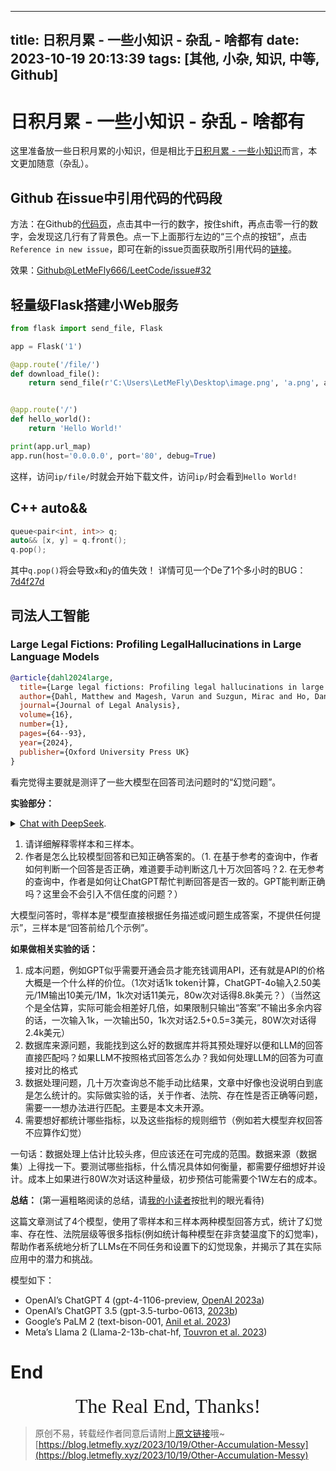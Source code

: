 <!--
 * @Author: LetMeFly
 * @Date: 2024-03-03 12:00:22
 * @LastEditors: LetMeFly.xyz
 * @LastEditTime: 2025-01-02 15:51:15
-->
---
title: 日积月累 - 一些小知识 - 杂乱 - 啥都有
date: 2023-10-19 20:13:39
tags: [其他, 小杂, 知识, 中等, Github]
---

# 日积月累 - 一些小知识 - 杂乱 - 啥都有

这里准备放一些日积月累的小知识，但是相比于[日积月累 - 一些小知识](https://blog.letmefly.xyz/2023/02/21/Other-Accumulation-SomeTips/)而言，本文更加随意（杂乱）。

## Github 在issue中引用代码的代码段

方法：在Github的[代码页](https://github.com/LetMeFly666/LeetCode/blob/master/newSolution.py)，点击其中一行的数字，按住shift，再点击零一行的数字，会发现这几行有了背景色。点一下上面那行左边的“三个点的按钮”，点击```Reference in new issue```，即可在新的issue页面获取所引用代码的[链接](https://github.com/LetMeFly666/LeetCode/blob/9c603112d33f885842b37bd368267063d7a5fe3b/newSolution.py#L132-L139)。

效果：[Github@LetMeFly666/LeetCode/issue#32](https://github.com/LetMeFly666/LeetCode/issues/32)

## 轻量级Flask搭建小Web服务

```python
from flask import send_file, Flask

app = Flask('1')

@app.route('/file/')
def download_file():
    return send_file(r'C:\Users\LetMeFly\Desktop\image.png', 'a.png', as_attachment=True)


@app.route('/')
def hello_world():
    return 'Hello World!'

print(app.url_map)
app.run(host='0.0.0.0', port='80', debug=True)
```

这样，访问```ip/file/```时就会开始下载文件，访问```ip/```时会看到```Hello World!```

## C++ auto&&

```cpp
queue<pair<int, int>> q;
auto&& [x, y] = q.front();
q.pop();
```

其中```q.pop()```将会导致```x```和```y```的值失效！ 详情可见一个De了1个多小时的BUG：[7d4f27d](https://github.com/LetMeFly666/LeetCode/commit/7d4f27da29d30e4d7a38fd91b34dbff9af52d154)

## 司法人工智能

### Large Legal Fictions: Profiling LegalHallucinations in Large Language Models

```bibtex
@article{dahl2024large,
  title={Large legal fictions: Profiling legal hallucinations in large language models},
  author={Dahl, Matthew and Magesh, Varun and Suzgun, Mirac and Ho, Daniel E},
  journal={Journal of Legal Analysis},
  volume={16},
  number={1},
  pages={64--93},
  year={2024},
  publisher={Oxford University Press UK}
}
```

看完觉得主要就是测评了一些大模型在回答司法问题时的“幻觉问题”。

**实验部分：**

<details><summary><a href="https://chat.deepseek.com/a/chat/s/41cd4665-98f6-4443-8dd9-186cbb36c251">Chat with DeepSeek</a><span title="手动调整了格式。。。">.</span></summary>

<html>
<head>
<style>
/* 气泡框样式 */
.bubble {
background-color: #eff6ff; /* 背景颜色 */
padding: 15px; /* 内边距 */
border-radius: 10px; /* 圆角 */
position: relative; /* 相对定位 */
box-shadow: 0 2px 5px rgba(0, 0, 0, 0.1); /* 阴影效果 */
width: fit-content; /* 宽度根据内容自适应 */
margin-left: auto; /* 使 div 居右 */
margin-right: 0;
}
/* 气泡框的三角形箭头 */
.bubble::after {
content: '';
position: absolute;
right: -10px; /* 箭头位置 */
top: 50%; /* 垂直居中 */
transform: translateY(-50%);
width: 0;
height: 0;
border-top: 10px solid transparent; /* 上边框透明 */
border-bottom: 10px solid transparent; /* 下边框透明 */
border-left: 10px solid #eff6ff; /* 左边框颜色 */
}
/* latex源码不显示 */
annotation {
display: none;
}
/* 不想要的也不显示 */
.hidden {
display: none;
}
</style>
</head>
<body>
<div>
<div>
<div>
<div>
<div></div>
<div class="bubble">
<div>Large Legal Fictions Profiling LegalHallucinations in Large Language Models.pdf</div>
<div>PDF 3.51MB</div>
</div>
</div>
</div>
</div>
<div>
<div class="bubble">请仔细阅读这篇文章<div>
<div>
<div></div>
</div>
<div>
<div></div>
</div>
</div>
</div>
</div>
<div>
<div></div>
<div>
<p>这篇文章《大型法律虚构：剖析大型语言模型中的法律幻觉》（<strong>Large Legal Fictions: Profiling Legal Hallucinations in Large
Language Models</strong>）由Matthew Dahl、Varun Magesh、Mirac Suzgun和Daniel E.
Ho撰写，发表于2024年6月26日。文章探讨了大型语言模型（LLMs）在法律领域的应用及其产生的“幻觉”问题，即模型生成的文本与法律事实不一致的现象。</p>
<h3>主要内容和发现：</h3>
<ol>
<li>
<p><strong>研究背景</strong>：</p>
<ul>
<li>
<p>LLMs如OpenAI的ChatGPT在法律实践、教育和研究中被广泛应用，但其生成的文本可能存在与法律事实不符的“幻觉”。</p>
</li>
<li>
<p>文章首次系统地研究了这些幻觉在公开LLMs中的性质和频率，并分析了其在不同司法管辖区、法院、时间段和案件中的表现。</p>
</li>
</ul>
</li>
<li>
<p><strong>研究方法</strong>：</p>
<ul>
<li>
<p>使用OpenAI的ChatGPT 4、ChatGPT 3.5、Google的PaLM 2和Meta的Llama 2等模型，对随机选取的联邦法院案件进行法律知识查询。
</p>
</li>
<li>
<p>查询任务分为低复杂度、中复杂度和高复杂度三类，涵盖案件存在性、法院、引用、作者、判决结果、引用案例、案件背景、法律核心问题等。</p>
</li>
</ul>
</li>
<li>
<p><strong>主要发现</strong>：</p>
<ul>
<li>
<p><strong>幻觉频率</strong>：LLMs在回答直接、可验证的法律问题时，幻觉率在58%（ChatGPT 4）到88%（Llama 2）之间。</p>
</li>
<li>
<p><strong>任务复杂度</strong>：随着任务复杂度的增加，幻觉率显著上升。高复杂度任务如法律核心问题和案件核心判决的幻觉率尤其高。</p>
</li>
<li>
<p><strong>法院层级</strong>：LLMs在最高法院（SCOTUS）的表现最好，而在地区法院（USDC）的表现最差。</p>
</li>
<li>
<p><strong>司法管辖区</strong>：LLMs在第九巡回法院（涵盖加利福尼亚等州）和第二巡回法院（涵盖纽约等州）的表现较好，而在哥伦比亚特区巡回法院的表现较差。
</p>
</li>
<li>
<p><strong>案件年份</strong>：LLMs对20世纪中期的案件表现较好，而对非常古老或非常新的案件表现较差。</p>
</li>
<li>
<p><strong>模型差异</strong>：GPT 4表现最好，其次是GPT 3.5、PaLM 2和Llama 2。</p>
</li>
</ul>
</li>
<li>
<p><strong>其他发现</strong>：</p>
<ul>
<li>
<p><strong>反事实偏差</strong>：LLMs倾向于接受用户提出的错误法律前提，并基于这些前提生成看似合理的错误答案。</p>
</li>
<li>
<p><strong>模型校准</strong>：LLMs在回答法律问题时往往过度自信，无法准确预测自己是否在产生幻觉。</p>
</li>
</ul>
</li>
<li>
<p><strong>结论与建议</strong>：</p>
<ul>
<li>
<p>LLMs在法律知识方面的幻觉问题严重，尤其是在复杂任务和低层级法院的表现较差。</p>
</li>
<li>
<p>文章建议谨慎使用LLMs进行法律任务，特别是对于资源有限的诉讼当事人，LLMs可能会加剧现有的法律服务不平等。</p>
</li>
<li>
<p>未来的研究应关注如何减少幻觉，并开发更可靠的法律LLMs。</p>
</li>
</ul>
</li>
</ol>
<h3>贡献与意义：</h3>
<ul>
<li>
<p>文章为LLMs在法律领域的应用提供了实证依据，揭示了其在实际应用中的局限性。</p>
</li>
<li>
<p>提出了法律幻觉的分类，为未来的研究提供了理论框架。</p>
</li>
<li>
<p>强调了LLMs在提高法律信息可及性方面的潜力，但也指出了其当前的技术缺陷可能带来的风险。</p>
</li>
</ul>
<h3>未来研究方向：</h3>
<ul>
<li>
<p>进一步研究如何通过技术手段（如检索增强生成、高级提示、微调等）减少LLMs的幻觉。</p>
</li>
<li>
<p>探讨LLMs在不同法律任务中的表现，并开发更精准的评估方法。</p>
</li>
<li>
<p>研究LLMs在法律教育和研究中的应用，确保其不会引入知识偏见。</p>
</li>
</ul>
<p>这篇文章为法律界和AI研究者提供了重要的参考，揭示了LLMs在法律应用中的潜力和挑战，并呼吁在未来的技术开发中更加注重模型的准确性和可靠性。</p>
</div>
<div>
<div>
<div>
<div></div>
</div>
<div>
<div></div>
</div>
<div>
<div></div>
</div>
<div>
<div></div>
</div>
</div>
<div></div>
</div>
</div>
<div>
<div class="bubble">介绍这篇文章的实验部分<div>
<div>
<div></div>
</div>
<div>
<div></div>
</div>
</div>
</div>
</div>
<div>
<div></div>
<div>
<p>这篇文章的实验部分旨在系统地评估大型语言模型（LLMs）在法律知识查询中的表现，特别是它们在生成与法律事实一致的文本时的准确性。实验设计严谨，涵盖了多个维度的法律查询任务，并通过大量数据验证了LLMs的“幻觉”现象。以下是实验部分的详细介绍：
</p>
<h3>1. <strong>实验目标</strong>：</h3>
<ul>
<li>
<p>评估LLMs在不同复杂度、不同法院层级、不同司法管辖区和不同年份案件中的法律知识掌握情况。</p>
</li>
<li>
<p>测量LLMs在回答法律问题时的“幻觉”频率，即生成与法律事实不符的文本的概率。</p>
</li>
<li>
<p>探讨LLMs在处理错误法律前提（反事实偏差）时的表现，以及它们在回答法律问题时的自信程度（模型校准）。</p>
</li>
</ul>
<h3>2. <strong>实验设计</strong>：</h3>
<ul>
<li>
<p><strong>数据集构建</strong>：</p>
<ul>
<li>
<p>从美国联邦法院系统的三个层级（最高法院SCOTUS、上诉法院USCOA、地区法院USDC）中随机选取了15,000个案件（每个层级5,000个）。</p>
</li>
<li>
<p>使用Caselaw Access Project、Supreme Court
Database等来源的元数据作为参考标准，构建了包含案件存在性、法院、引用、作者、判决结果等信息的查询任务。</p>
</li>
</ul>
</li>
<li>
<p><strong>查询任务</strong>：</p>
<ul>
<li>
<p>查询任务分为三类，按复杂度递增：</p>
<ol>
<li>
<p><strong>低复杂度任务</strong>：案件存在性、法院、引用、作者。</p>
</li>
<li>
<p><strong>中复杂度任务</strong>：判决结果、引用案例、案件被推翻的年份。</p>
</li>
<li>
<p><strong>高复杂度任务</strong>：案件背景、程序性立场、后续历史、法律核心问题、核心判决。</p>
</li>
</ol>
</li>
</ul>
</li>
<li>
<p><strong>模型选择</strong>：</p>
<ul>
<li>
<p>使用了四个流行的LLMs：OpenAI的ChatGPT 4、ChatGPT 3.5、Google的PaLM 2和Meta的Llama 2。</p>
</li>
</ul>
</li>
<li>
<p><strong>实验设置</strong>：</p>
<ul>
<li>
<p>每个查询任务在“零样本”（zero-shot）和“三样本”（three-shot）两种提示设置下进行。零样本设置直接提问，三样本设置在提问前提供几个示例问题及答案，以帮助模型进行上下文学习。
</p>
</li>
<li>
<p>总共执行了超过80万次查询（每个模型20万次以上）。</p>
</li>
</ul>
</li>
</ul>
<h3>3. <strong>实验方法</strong>：</h3>
<ul>
<li>
<p><strong>基于参考的查询</strong>：</p>
<ul>
<li>
<p>对于低复杂度和中复杂度任务，使用外部元数据作为参考标准，直接比较模型的回答与已知的正确答案。</p>
</li>
<li>
<p>计算幻觉率（π），即模型回答与正确答案不符的比例。</p>
</li>
</ul>
</li>
<li>
<p><strong>无参考的查询</strong>：</p>
<ul>
<li>
<p>对于高复杂度任务，由于缺乏明确的参考标准，采用无参考的查询方法。通过多次查询模型并比较其回答的一致性来检测幻觉。</p>
</li>
<li>
<p>如果模型在不同查询中生成矛盾的答案，则认为其产生了幻觉。</p>
</li>
<li>
<p>使用GPT 4来评估模型回答之间的逻辑矛盾。</p>
</li>
</ul>
</li>
</ul>
<h3>4. <strong>实验结果</strong>：</h3>
<ul>
<li>
<p><strong>幻觉频率</strong>：</p>
<ul>
<li>
<p>LLMs在回答直接、可验证的法律问题时，幻觉率在58%（ChatGPT 4）到88%（Llama 2）之间。</p>
</li>
<li>
<p>随着任务复杂度的增加，幻觉率显著上升。高复杂度任务如法律核心问题和案件核心判决的幻觉率尤其高。</p>
</li>
</ul>
</li>
<li>
<p><strong>法院层级</strong>：</p>
<ul>
<li>
<p>LLMs在最高法院（SCOTUS）的表现最好，而在地区法院（USDC）的表现最差。</p>
</li>
</ul>
</li>
<li>
<p><strong>司法管辖区</strong>：</p>
<ul>
<li>
<p>LLMs在第九巡回法院（涵盖加利福尼亚等州）和第二巡回法院（涵盖纽约等州）的表现较好，而在哥伦比亚特区巡回法院的表现较差。</p>
</li>
</ul>
</li>
<li>
<p><strong>案件年份</strong>：</p>
<ul>
<li>
<p>LLMs对20世纪中期的案件表现较好，而对非常古老或非常新的案件表现较差。</p>
</li>
</ul>
</li>
<li>
<p><strong>模型差异</strong>：</p>
<ul>
<li>
<p>GPT 4表现最好，其次是GPT 3.5、PaLM 2和Llama 2。</p>
</li>
</ul>
</li>
<li>
<p><strong>反事实偏差</strong>：</p>
<ul>
<li>
<p>LLMs倾向于接受用户提出的错误法律前提，并基于这些前提生成看似合理的错误答案。</p>
</li>
</ul>
</li>
<li>
<p><strong>模型校准</strong>：</p>
<ul>
<li>
<p>LLMs在回答法律问题时往往过度自信，无法准确预测自己是否在产生幻觉。</p>
</li>
</ul>
</li>
</ul>
<h3>5. <strong>实验结论</strong>：</h3>
<ul>
<li>
<p>LLMs在法律知识方面的幻觉问题严重，尤其是在复杂任务和低层级法院的表现较差。</p>
</li>
<li>
<p>文章建议谨慎使用LLMs进行法律任务，特别是对于资源有限的诉讼当事人，LLMs可能会加剧现有的法律服务不平等。</p>
</li>
<li>
<p>未来的研究应关注如何减少幻觉，并开发更可靠的法律LLMs。</p>
</li>
</ul>
<h3>6. <strong>实验的局限性与未来工作</strong>：</h3>
<ul>
<li>
<p>实验主要关注美国联邦法院系统，未来可以扩展到其他司法管辖区和法律体系。</p>
</li>
<li>
<p>无参考的查询方法只能提供幻觉率的下限，未来可以开发更精确的评估方法。</p>
</li>
<li>
<p>实验未考虑LLMs在处理多语言法律文本时的表现，未来可以探讨跨语言的法律知识查询。</p>
</li>
</ul>
<p>通过这一系列的实验，文章系统地揭示了LLMs在法律应用中的潜力和挑战，为未来的研究和实践提供了重要的参考。</p>
</div>
<div>
<div>
<div>
<div></div>
</div>
<div>
<div></div>
</div>
<div>
<div></div>
</div>
<div>
<div></div>
</div>
</div>
<div></div>
</div>
</div>
<div>
<div class="bubble">1. 请详细解释零样本和三样本。<br/>
2. 作者是怎么比较模型回答和已知正确答案的。<div>
<div>
<div></div>
</div>
<div>
<div></div>
</div>
</div>
</div>
</div>
<div>
<div></div>
<div>
<h3>1. <strong>零样本（Zero-shot）和三样本（Three-shot）的解释</strong>：</h3>
<p>在自然语言处理（NLP）中，<strong>零样本</strong>和<strong>三样本</strong>是两种不同的提示（prompting）策略，用于引导大型语言模型（LLMs）生成回答。它们的区别在于是否在提问前提供示例。
</p>
<ul>
<li>
<p><strong>零样本（Zero-shot）</strong>：</p>
<ul>
<li>
<p>在零样本设置中，模型直接根据用户的提问生成回答，<strong>没有任何示例或上下文</strong>。</p>
</li>
<li>
<p>例如，如果用户问：“马伯里诉麦迪逊案的判决结果是什么？”，模型会直接生成回答，而不需要任何关于如何回答类似问题的示例。</p>
</li>
<li>
<p>零样本测试的是模型在没有额外提示的情况下，能否理解任务并生成正确的回答。</p>
</li>
</ul>
</li>
<li>
<p><strong>三样本（Three-shot）</strong>：</p>
<ul>
<li>
<p>在三样本设置中，模型在回答用户的问题之前，会<strong>先看到三个示例问题和对应的答案</strong>。这些示例帮助模型理解任务的格式和内容。</p>
</li>
<li>
<p>例如，在问“马伯里诉麦迪逊案的判决结果是什么？”之前，模型可能会先看到以下三个示例：</p>
<ol>
<li>
<p>问题：“布朗诉教育委员会案的判决结果是什么？” 答案：“最高法院判决种族隔离违宪。”</p>
</li>
<li>
<p>问题：“罗伊诉韦德案的判决结果是什么？” 答案：“最高法院判决妇女有权选择堕胎。”</p>
</li>
<li>
<p>问题：“吉迪恩诉温赖特案的判决结果是什么？” 答案：“最高法院判决被告有权获得律师帮助。”</p>
</li>
</ol>
</li>
<li>
<p>三样本测试的是模型在通过示例学习后，能否更好地理解任务并生成正确的回答。</p>
</li>
</ul>
</li>
</ul>
<h3>2. <strong>作者如何比较模型回答和已知正确答案</strong>：</h3>
<p>作者使用了两种主要方法来比较模型的回答与已知的正确答案：<strong>基于参考的查询</strong>和<strong>无参考的查询</strong>。</p>
<h4><strong>基于参考的查询（Reference-based Querying）</strong>：</h4>
<ul>
<li>
<p>对于低复杂度和中复杂度任务，作者使用了外部元数据作为参考标准，直接比较模型的回答与已知的正确答案。</p>
</li>
<li>
<p>具体步骤如下：</p>
<ol>
<li>
<p><strong>构建参考标准</strong>：使用Caselaw Access Project、Supreme Court
Database等来源的元数据，构建了每个案件的正确答案。例如，案件的法院、引用、作者、判决结果等。</p>
</li>
<li>
<p><strong>生成模型回答</strong>：对于每个查询任务，模型生成一个回答。</p>
</li>
<li>
<p><strong>比较回答与参考标准</strong>：将模型的回答与已知的正确答案进行比较，判断是否一致。</p>
</li>
<li>
<p><strong>计算幻觉率</strong>：如果模型的回答与正确答案不符，则认为模型产生了幻觉。幻觉率（π）的计算公式为：</p>
<span><span><span><math>
<semantics>
<mrow>
<mi>π</mi>
<mo>=</mo>
<mfrac>
<mn>1</mn>
<mi>N</mi>
</mfrac>
<mo>∑</mo>
<mn>1</mn>
<mo>[</mo>
<mtext>response</mtext>
<mo>≠</mo>
<msup>
<mtext>response</mtext>
<mo>∗</mo>
</msup>
<mo>]</mo>
</mrow>
<annotation>\pi = \frac{1}{N} \sum 1[\text{response} \neq
\text{response}^*]</annotation>
</semantics>
</math></span><span class="hidden"><span><span></span><span>π</span><span></span><span>=</span><span></span></span><span><span></span><span><span></span><span><span><span><span><span><span></span><span><span>N</span></span></span><span><span></span><span></span></span><span><span></span><span><span>1</span></span></span></span><span>​</span></span><span><span><span></span></span></span></span></span><span></span></span><span></span><span>∑</span><span></span><span>1</span><span>[</span><span><span>response</span></span><span></span><span><span><span><span><span><span></span><span><span><span></span></span></span><span></span></span></span></span></span><span>=</span></span><span></span></span><span><span></span><span><span><span>response</span></span><span><span><span><span><span><span></span><span><span>∗</span></span></span></span></span></span></span></span><span>]</span></span></span></span></span>
<p>其中，<span><span><math>
<semantics>
<mrow>
<mi>N</mi>
</mrow>
<annotation>N</annotation>
</semantics>
</math></span><span class="hidden"><span><span></span><span>N</span></span></span></span>是查询的总数，<span><span><math>
<semantics>
<mrow>
<mtext>response</mtext>
</mrow>
<annotation>\text{response}</annotation>
</semantics>
</math></span><span class="hidden"><span><span></span><span><span>response</span></span></span></span></span>是模型的回答，<span><span><math>
<semantics>
<mrow>
<msup>
<mtext>response</mtext>
<mo>∗</mo>
</msup>
</mrow>
<annotation>\text{response}^*</annotation>
</semantics>
</math></span><span class="hidden"><span><span></span><span><span><span>response</span></span><span><span><span><span><span><span></span><span><span>∗</span></span></span></span></span></span></span></span></span></span></span>是已知的正确答案。
</p>
</li>
</ol>
</li>
</ul>
<h4><strong>无参考的查询（Reference-free Querying）</strong>：</h4>
<ul>
<li>
<p>对于高复杂度任务，由于缺乏明确的参考标准，作者采用了无参考的查询方法。通过多次查询模型并比较其回答的一致性来检测幻觉。</p>
</li>
<li>
<p>具体步骤如下：</p>
<ol>
<li>
<p><strong>多次查询模型</strong>：对于每个查询任务，模型在非贪婪温度（temperature=1）下生成两个回答（<span><span><math>
<semantics>
<mrow>
<msup>
<mtext>response</mtext>
<mrow>
<mo>(</mo>
<mn>1</mn>
<mo>)</mo>
</mrow>
</msup>
</mrow>
<annotation>\text{response}^{(1)}</annotation>
</semantics>
</math></span><span class="hidden"><span><span></span><span><span><span>response</span></span><span><span><span><span><span><span></span><span><span><span>(</span><span>1</span><span>)</span></span></span></span></span></span></span></span></span></span></span></span>和<span><span><math>
<semantics>
<mrow>
<msup>
<mtext>response</mtext>
<mrow>
<mo>(</mo>
<mn>2</mn>
<mo>)</mo>
</mrow>
</msup>
</mrow>
<annotation>\text{response}^{(2)}</annotation>
</semantics>
</math></span><span class="hidden"><span><span></span><span><span><span>response</span></span><span><span><span><span><span><span></span><span><span><span>(</span><span>2</span><span>)</span></span></span></span></span></span></span></span></span></span></span></span>）。
</p>
</li>
<li>
<p><strong>比较两个回答</strong>：如果两个回答之间存在逻辑矛盾，则认为模型产生了幻觉。</p>
</li>
<li>
<p><strong>使用GPT 4评估矛盾</strong>：为了自动化矛盾检测，作者使用GPT 4来评估两个回答是否矛盾。</p>
</li>
<li>
<p><strong>计算幻觉率的下限</strong>：由于无参考方法只能检测到矛盾的回答，因此幻觉率的下限（<span><span><math>
<semantics>
<mrow>
<mover>
<mi>π</mi>
<mo>^</mo>
</mover>
</mrow>
<annotation>\hat{\pi}</annotation>
</semantics>
</math></span><span class="hidden"><span><span></span><span><span><span><span><span><span></span><span>π</span></span><span><span></span><span><span>^</span></span></span></span></span></span></span></span></span></span>）的计算公式为：
</p><span><span><span><math>
<semantics>
<mrow>
<mover>
<mi>π</mi>
<mo>^</mo>
</mover>
<mo>=</mo>
<mfrac>
<mn>1</mn>
<mi>N</mi>
</mfrac>
<mo>∑</mo>
<mn>1</mn>
<mo>[</mo>
<msup>
<mtext>response</mtext>
<mrow>
<mo>(</mo>
<mn>1</mn>
<mo>)</mo>
</mrow>
</msup>
<mo>≠</mo>
<msup>
<mtext>response</mtext>
<mrow>
<mo>(</mo>
<mn>2</mn>
<mo>)</mo>
</mrow>
</msup>
<mo>]</mo>
</mrow>
<annotation>\hat{\pi} = \frac{1}{N} \sum 1[\text{response}^{(1)}
\neq \text{response}^{(2)}]</annotation>
</semantics>
</math></span><span class="hidden"><span><span></span><span><span><span><span><span><span></span><span>π</span></span><span><span></span><span><span>^</span></span></span></span></span></span></span><span></span><span>=</span><span></span></span><span><span></span><span><span></span><span><span><span><span><span><span></span><span><span>N</span></span></span><span><span></span><span></span></span><span><span></span><span><span>1</span></span></span></span><span>​</span></span><span><span><span></span></span></span></span></span><span></span></span><span></span><span>∑</span><span></span><span>1</span><span>[</span><span><span><span>response</span></span><span><span><span><span><span><span></span><span><span><span>(</span><span>1</span><span>)</span></span></span></span></span></span></span></span></span><span></span><span><span><span><span><span><span></span><span><span><span></span></span></span><span></span></span></span></span></span><span>=</span></span><span></span></span><span><span></span><span><span><span>response</span></span><span><span><span><span><span><span></span><span><span><span>(</span><span>2</span><span>)</span></span></span></span></span></span></span></span></span><span>]</span></span></span></span></span>
<p>这意味着，即使两个回答一致，它们仍然可能是错误的，因此实际的幻觉率可能更高。</p>
</li>
</ol>
</li>
</ul>
<h3>总结：</h3>
<ul>
<li>
<p><strong>零样本</strong>和<strong>三样本</strong>是两种不同的提示策略，分别测试模型在没有示例和通过示例学习后的表现。</p>
</li>
<li>
<p><strong>基于参考的查询</strong>通过直接比较模型的回答与已知的正确答案来计算幻觉率。</p>
</li>
<li>
<p><strong>无参考的查询</strong>通过比较模型在不同查询中的回答一致性来检测幻觉，并使用GPT 4评估矛盾。</p>
</li>
</ul>
<p>通过这些方法，作者系统地评估了LLMs在法律知识查询中的表现，揭示了其在不同任务和设置下的幻觉现象。</p>
</div>
<div>
<div>
<div>
<div></div>
</div>
<div>
<div></div>
</div>
<div>
<div></div>
</div>
<div>
<div></div>
</div>
</div>
<div></div>
</div>
</div>
<div>
<div class="bubble">什么是非贪婪温度<div>
<div>
<div></div>
</div>
<div>
<div></div>
</div>
</div>
</div>
</div>
<div>
<div></div>
<div>
<p>**非贪婪温度（Non-greedy
temperature）**是大型语言模型（LLMs）生成文本时的一个重要参数，用于控制模型在生成每个词（或“token”）时的随机性。理解非贪婪温度需要先了解模型生成文本的基本机制。</p>
<h3>1. <strong>模型生成文本的基本机制</strong>：</h3>
<ul>
<li>
<p>当LLMs生成文本时，它们会根据输入的提示（prompt）预测下一个最可能的词（token）。模型会计算一个概率分布，表示每个可能的词在下一个位置出现的概率。</p>
</li>
<li>
<p>在**贪婪采样（greedy sampling）**模式下，模型总是选择概率最高的词作为下一个词。这种模式生成的文本通常是确定性的，即每次生成相同的回答。</p>
</li>
</ul>
<h3>2. <strong>温度参数的作用</strong>：</h3>
<ul>
<li>
<p>**温度（temperature）**是一个控制模型生成文本时随机性的参数。它通过调整概率分布的“平滑度”来影响模型的选择。</p>
</li>
<li>
<p>当温度 <span><span><math>
<semantics>
<mrow>
<mi>T</mi>
<mo>=</mo>
<mn>0</mn>
</mrow>
<annotation>T = 0</annotation>
</semantics>
</math></span><span class="hidden"><span><span></span><span>T</span><span></span><span>=</span><span></span></span><span><span></span><span>0</span></span></span></span>
时，模型的行为类似于贪婪采样，总是选择概率最高的词，生成的结果是确定性的。</p>
</li>
<li>
<p>当温度 <span><span><math>
<semantics>
<mrow>
<mi>T</mi>
<mo>&gt;</mo>
<mn>0</mn>
</mrow>
<annotation>T &gt; 0</annotation>
</semantics>
</math></span><span class="hidden"><span><span></span><span>T</span><span></span><span>&gt;</span><span></span></span><span><span></span><span>0</span></span></span></span>
时，模型会根据调整后的概率分布进行随机采样。温度越高，概率分布越平滑，模型选择低概率词的可能性越大，生成的文本越随机和多样化。</p>
</li>
</ul>
<h3>3. <strong>非贪婪温度（Non-greedy temperature）</strong>：</h3>
<ul>
<li>
<p><strong>非贪婪温度</strong>通常指的是温度 <span><span><math>
<semantics>
<mrow>
<mi>T</mi>
<mo>&gt;</mo>
<mn>0</mn>
</mrow>
<annotation>T &gt; 0</annotation>
</semantics>
</math></span><span class="hidden"><span><span></span><span>T</span><span></span><span>&gt;</span><span></span></span><span><span></span><span>0</span></span></span></span>
的情况，即模型在生成文本时引入一定的随机性，而不是总是选择概率最高的词。</p>
</li>
<li>
<p>在非贪婪温度下，模型可能会选择概率较低但仍有意义的词，从而生成更加多样化和创造性的文本。</p>
</li>
<li>
<p>例如，如果温度 <span><span><math>
<semantics>
<mrow>
<mi>T</mi>
<mo>=</mo>
<mn>1</mn>
</mrow>
<annotation>T = 1</annotation>
</semantics>
</math></span><span class="hidden"><span><span></span><span>T</span><span></span><span>=</span><span></span></span><span><span></span><span>1</span></span></span></span>，模型会根据原始的概率分布进行采样；如果温度
<span><span><math>
<semantics>
<mrow>
<mi>T</mi>
<mo>=</mo>
<mn>2</mn>
</mrow>
<annotation>T = 2</annotation>
</semantics>
</math></span><span class="hidden"><span><span></span><span>T</span><span></span><span>=</span><span></span></span><span><span></span><span>2</span></span></span></span>，概率分布会更加平滑，模型选择低概率词的可能性更大。
</p>
</li>
</ul>
<h3>4. <strong>非贪婪温度在实验中的应用</strong>：</h3>
<ul>
<li>
<p>在本文的实验中，作者使用非贪婪温度（temperature=1）来进行<strong>无参考的查询</strong>。具体步骤如下：</p>
<ol>
<li>
<p>对于每个查询任务，模型在非贪婪温度下生成两个回答（<span><span><math>
<semantics>
<mrow>
<msup>
<mtext>response</mtext>
<mrow>
<mo>(</mo>
<mn>1</mn>
<mo>)</mo>
</mrow>
</msup>
</mrow>
<annotation>\text{response}^{(1)}</annotation>
</semantics>
</math></span><span class="hidden"><span><span></span><span><span><span>response</span></span><span><span><span><span><span><span></span><span><span><span>(</span><span>1</span><span>)</span></span></span></span></span></span></span></span></span></span></span></span>和<span><span><math>
<semantics>
<mrow>
<msup>
<mtext>response</mtext>
<mrow>
<mo>(</mo>
<mn>2</mn>
<mo>)</mo>
</mrow>
</msup>
</mrow>
<annotation>\text{response}^{(2)}</annotation>
</semantics>
</math></span><span class="hidden"><span><span></span><span><span><span>response</span></span><span><span><span><span><span><span></span><span><span><span>(</span><span>2</span><span>)</span></span></span></span></span></span></span></span></span></span></span></span>）。
</p>
</li>
<li>
<p>由于非贪婪温度引入了随机性，模型可能会生成不同的回答。</p>
</li>
<li>
<p>如果两个回答之间存在逻辑矛盾，则认为模型产生了幻觉。</p>
</li>
<li>
<p>使用GPT 4来评估这两个回答是否矛盾。</p>
</li>
</ol>
</li>
</ul>
<h3>5. <strong>非贪婪温度的影响</strong>：</h3>
<ul>
<li>
<p><strong>增加多样性</strong>：非贪婪温度可以使模型生成更加多样化的回答，避免总是生成相同的文本。</p>
</li>
<li>
<p><strong>增加幻觉风险</strong>：由于非贪婪温度允许模型选择低概率的词，生成的文本可能更加不准确或与事实不符，从而增加幻觉的风险。</p>
</li>
<li>
<p><strong>检测幻觉</strong>：在无参考的查询中，非贪婪温度帮助作者通过比较模型在不同查询中的回答一致性来检测幻觉。</p>
</li>
</ul>
<h3>总结：</h3>
<p><strong>非贪婪温度</strong>是控制LLMs生成文本时随机性的参数。当温度 <span><span><math>
<semantics>
<mrow>
<mi>T</mi>
<mo>&gt;</mo>
<mn>0</mn>
</mrow>
<annotation>T &gt; 0</annotation>
</semantics>
</math></span><span class="hidden"><span><span></span><span>T</span><span></span><span>&gt;</span><span></span></span><span><span></span><span>0</span></span></span></span>
时，模型会根据调整后的概率分布进行随机采样，生成更加多样化和创造性的文本。在本文的实验中，非贪婪温度用于无参考的查询，通过比较模型在不同查询中的回答一致性来检测幻觉。</p>
</div>
<div>
<div>
<div>
<div></div>
</div>
<div>
<div></div>
</div>
<div>
<div></div>
</div>
<div>
<div></div>
</div>
</div>
<div></div>
</div>
</div>
<div>
<div class="bubble">1. 在基于参考的查询中，作者如何判断一个回答是否正确，难道要手动判断这几十万次回答吗？<br/>2.
在无参考的查询中，作者是如何让ChatGPT帮忙判断回答是否一致的。GPT能判断正确吗？这里会不会引入不信任度的问题？<div>
<div>
<div></div>
</div>
<div>
<div></div>
</div>
</div>
</div>
</div>
<div>
<div></div>
<div>
<h3>1. <strong>在基于参考的查询中，作者如何判断一个回答是否正确？</strong></h3>
<p>在基于参考的查询中，作者使用了<strong>自动化方法</strong>来判断模型的回答是否正确，而不是手动判断几十万次回答。具体步骤如下：</p>
<ul>
<li>
<p><strong>构建参考标准</strong>：</p>
<ul>
<li>
<p>作者使用了多个外部法律数据库（如Caselaw Access Project、Supreme Court
Database等）的元数据作为参考标准。这些数据库包含了每个案件的详细信息，如法院、引用、作者、判决结果等。</p>
</li>
<li>
<p>这些元数据被整理成结构化的形式，作为每个查询任务的正确答案。</p>
</li>
</ul>
</li>
<li>
<p><strong>自动化比较</strong>：</p>
<ul>
<li>
<p>对于每个查询任务，模型生成一个回答后，系统会自动将这个回答与参考标准进行比较。</p>
</li>
<li>
<p>例如，如果查询任务是“马伯里诉麦迪逊案的法院是什么？”，模型生成的回答是“美国最高法院”，而参考标准也是“美国最高法院”，则回答被判定为正确。</p>
</li>
<li>
<p>如果模型生成的回答与参考标准不符，则回答被判定为错误（即幻觉）。</p>
</li>
</ul>
</li>
<li>
<p><strong>模糊匹配</strong>：</p>
<ul>
<li>
<p>在某些任务中，作者允许一定程度的模糊匹配。例如，在“作者”任务中，如果模型生成的法官姓名与参考标准中的姓名大致相同（如“John Roberts”与“John G.
Roberts”），则回答被判定为正确。</p>
</li>
</ul>
</li>
<li>
<p><strong>自动化工具</strong>：</p>
<ul>
<li>
<p>作者使用了自动化工具（如<code>eyecite</code>）来解析和比较法律引用，确保引用的格式和内容与参考标准一致。</p>
</li>
</ul>
</li>
</ul>
<p>通过这种自动化方法，作者能够高效地处理大量查询任务，而无需手动判断每个回答。</p>
<h3>2. <strong>在无参考的查询中，作者是如何让ChatGPT帮忙判断回答是否一致的？GPT能判断正确吗？这里会不会引入不信任度的问题？</strong></h3>
<p>在无参考的查询中，作者使用GPT 4来帮助判断模型生成的两个回答是否一致。具体步骤如下：</p>
<ul>
<li>
<p><strong>生成两个回答</strong>：</p>
<ul>
<li>
<p>对于每个查询任务，模型在非贪婪温度（temperature=1）下生成两个回答（<span><span><math>
<semantics>
<mrow>
<msup>
<mtext>response</mtext>
<mrow>
<mo>(</mo>
<mn>1</mn>
<mo>)</mo>
</mrow>
</msup>
</mrow>
<annotation>\text{response}^{(1)}</annotation>
</semantics>
</math></span><span class="hidden"><span><span></span><span><span><span>response</span></span><span><span><span><span><span><span></span><span><span><span>(</span><span>1</span><span>)</span></span></span></span></span></span></span></span></span></span></span></span>和<span><span><math>
<semantics>
<mrow>
<msup>
<mtext>response</mtext>
<mrow>
<mo>(</mo>
<mn>2</mn>
<mo>)</mo>
</mrow>
</msup>
</mrow>
<annotation>\text{response}^{(2)}</annotation>
</semantics>
</math></span><span class="hidden"><span><span></span><span><span><span>response</span></span><span><span><span><span><span><span></span><span><span><span>(</span><span>2</span><span>)</span></span></span></span></span></span></span></span></span></span></span></span>）。
</p>
</li>
<li>
<p>由于非贪婪温度引入了随机性，模型可能会生成不同的回答。</p>
</li>
</ul>
</li>
<li>
<p><strong>使用GPT 4评估一致性</strong>：</p>
<ul>
<li>
<p>作者将这两个回答输入GPT 4，并要求GPT 4判断它们是否一致。</p>
</li>
<li>
<p>例如，GPT 4可能会收到以下提示：“请判断以下两个回答是否一致：回答1：‘马伯里诉麦迪逊案确立了司法审查原则。’
回答2：‘马伯里诉麦迪逊案确认了最高法院的违宪审查权。’”</p>
</li>
<li>
<p>GPT 4会生成一个判断，如“一致”或“不一致”。</p>
</li>
</ul>
</li>
<li>
<p><strong>验证GPT 4的判断</strong>：</p>
<ul>
<li>
<p>为了确保GPT 4的判断准确性，作者手动标注了一部分回答对，并与GPT 4的判断进行比较，进行了<strong>编码者间可靠性分析</strong>（intercoder
reliability analysis）。</p>
</li>
<li>
<p>结果显示，GPT 4的判断与人类标注的一致性较高，表明GPT 4能够较为准确地判断回答是否一致。</p>
</li>
</ul>
</li>
</ul>
<h4><strong>GPT 4能判断正确吗？这里会不会引入不信任度的问题？</strong></h4>
<ul>
<li>
<p><strong>GPT 4的判断准确性</strong>：</p>
<ul>
<li>
<p>虽然GPT 4在大多数情况下能够准确判断回答是否一致，但它并非完美无缺。在某些复杂或模糊的情况下，GPT 4可能会做出错误的判断。</p>
</li>
<li>
<p>为了减少这种误差，作者进行了手动验证，并使用了编码者间可靠性分析来确保GPT 4的判断质量。</p>
</li>
</ul>
</li>
<li>
<p><strong>引入不信任度的问题</strong>：</p>
<ul>
<li>
<p>使用GPT 4来判断回答是否一致确实可能引入一定的不信任度，因为GPT 4本身也可能产生幻觉或错误判断。</p>
</li>
<li>
<p>然而，作者通过手动验证和编码者间可靠性分析，尽量减少这种不信任度的影响。</p>
</li>
<li>
<p>此外，无参考的查询方法本身只能提供幻觉率的下限，因此即使GPT 4的判断存在一定误差，也不会显著影响整体结论。</p>
</li>
</ul>
</li>
</ul>
<h3>总结：</h3>
<ul>
<li>
<p>在<strong>基于参考的查询</strong>中，作者使用自动化方法和外部法律数据库的元数据来判断模型的回答是否正确，避免了手动判断大量回答的繁琐工作。</p>
</li>
<li>
<p>在<strong>无参考的查询</strong>中，作者使用GPT 4来帮助判断模型生成的两个回答是否一致，并通过手动验证和编码者间可靠性分析确保GPT
4的判断准确性。虽然这种方法可能引入一定的不信任度，但作者通过多种手段尽量减少其影响。</p>
</li>
</ul>
</div>
<div>
<div>
<div>
<div></div>
</div>
<div>
<div></div>
</div>
<div>
<div></div>
</div>
<div>
<div></div>
</div>
</div>
<div></div>
</div>
</div>
<div>
<div class="bubble">本文的统计指标有哪些？<div>
<div>
<div></div>
</div>
<div>
<div></div>
</div>
</div>
</div>
</div>
<div>
<div></div>
<div>
<p>本文使用了多种统计指标来评估大型语言模型（LLMs）在法律知识查询中的表现，特别是幻觉的频率和相关因素。以下是本文中使用的主要统计指标及其解释：</p>
<h3>1. <strong>幻觉率（Hallucination Rate）</strong>：</h3>
<ul>
<li>
<p><strong>定义</strong>：幻觉率是指模型生成的回答与正确答案不符的比例。</p>
</li>
<li>
<p><strong>计算公式</strong>：</p><span><span><span><math>
<semantics>
<mrow>
<mi>π</mi>
<mo>=</mo>
<mfrac>
<mn>1</mn>
<mi>N</mi>
</mfrac>
<mo>∑</mo>
<mn>1</mn>
<mo>[</mo>
<mtext>response</mtext>
<mo>≠</mo>
<msup>
<mtext>response</mtext>
<mo>∗</mo>
</msup>
<mo>]</mo>
</mrow>
<annotation>\pi = \frac{1}{N} \sum 1[\text{response} \neq \text{response}^*]
</annotation>
</semantics>
</math></span><span class="hidden"><span><span></span><span>π</span><span></span><span>=</span><span></span></span><span><span></span><span><span></span><span><span><span><span><span><span></span><span><span>N</span></span></span><span><span></span><span></span></span><span><span></span><span><span>1</span></span></span></span><span>​</span></span><span><span><span></span></span></span></span></span><span></span></span><span></span><span>∑</span><span></span><span>1</span><span>[</span><span><span>response</span></span><span></span><span><span><span><span><span><span></span><span><span><span></span></span></span><span></span></span></span></span></span><span>=</span></span><span></span></span><span><span></span><span><span><span>response</span></span><span><span><span><span><span><span></span><span><span>∗</span></span></span></span></span></span></span></span><span>]</span></span></span></span></span>
<p>其中，<span><span><math>
<semantics>
<mrow>
<mi>N</mi>
</mrow>
<annotation>N</annotation>
</semantics>
</math></span><span class="hidden"><span><span></span><span>N</span></span></span></span>是查询的总数，<span><span><math>
<semantics>
<mrow>
<mtext>response</mtext>
</mrow>
<annotation>\text{response}</annotation>
</semantics>
</math></span><span class="hidden"><span><span></span><span><span>response</span></span></span></span></span>是模型的回答，<span><span><math>
<semantics>
<mrow>
<msup>
<mtext>response</mtext>
<mo>∗</mo>
</msup>
</mrow>
<annotation>\text{response}^*</annotation>
</semantics>
</math></span><span class="hidden"><span><span></span><span><span><span>response</span></span><span><span><span><span><span><span></span><span><span>∗</span></span></span></span></span></span></span></span></span></span></span>是已知的正确答案。
</p>
</li>
<li>
<p><strong>应用</strong>：用于衡量模型在不同任务、法院层级、司法管辖区和案件年份中的幻觉频率。</p>
</li>
</ul>
<h3>2. <strong>标准误差（Standard Error）</strong>：</h3>
<ul>
<li>
<p><strong>定义</strong>：标准误差是样本统计量的标准差，用于衡量估计值的精确度。</p>
</li>
<li>
<p><strong>计算公式</strong>：</p><span><span><span><math>
<semantics>
<mrow>
<mi>S</mi>
<mi>E</mi>
<mo>=</mo>
<mfrac>
<mi>σ</mi>
<msqrt>
<mi>N</mi>
</msqrt>
</mfrac>
</mrow>
<annotation>SE = \frac{\sigma}{\sqrt{N}}</annotation>
</semantics>
</math></span><span class="hidden"><span><span></span><span>SE</span><span></span><span>=</span><span></span></span><span><span></span><span><span></span><span><span><span><span><span><span></span><span><span><span><span><span><span><span></span><span><span>N</span></span></span><span><span></span><span></span></span></span><span>​</span></span><span><span><span></span></span></span></span></span></span></span><span><span></span><span></span></span><span><span></span><span><span>σ</span></span></span></span><span>​</span></span><span><span><span></span></span></span></span></span><span></span></span></span></span></span></span>
<p>其中，<span><span><math>
<semantics>
<mrow>
<mi>σ</mi>
</mrow>
<annotation>\sigma</annotation>
</semantics>
</math></span><span class="hidden"><span><span></span><span>σ</span></span></span></span>是样本标准差，<span><span><math>
<semantics>
<mrow>
<mi>N</mi>
</mrow>
<annotation>N</annotation>
</semantics>
</math></span><span class="hidden"><span><span></span><span>N</span></span></span></span>是样本大小。</p>
</li>
<li>
<p><strong>应用</strong>：用于计算幻觉率的置信区间，评估估计值的可靠性。</p>
</li>
</ul>
<h3>3. <strong>预期校准误差（Expected Calibration Error, ECE）</strong>：</h3>
<ul>
<li>
<p><strong>定义</strong>：预期校准误差是模型置信度与其实证准确率之间的差异，用于衡量模型的校准程度。</p>
</li>
<li>
<p><strong>计算公式</strong>：</p><span><span><span><math>
<semantics>
<mrow>
<mi>E</mi>
<mi>C</mi>
<mi>E</mi>
<mo>=</mo>
<munderover>
<mo>∑</mo>
<mrow>
<mi>i</mi>
<mo>=</mo>
<mn>1</mn>
</mrow>
<mi>B</mi>
</munderover>
<mfrac>
<msub>
<mi>n</mi>
<mi>i</mi>
</msub>
<mi>N</mi>
</mfrac>
<mi>∣</mi>
<msub>
<mtext>acc</mtext>
<mi>i</mi>
</msub>
<mo>−</mo>
<msub>
<mtext>conf</mtext>
<mi>i</mi>
</msub>
<mi>∣</mi>
</mrow>
<annotation>ECE = \sum_{i=1}^{B} \frac{n_i}{N} |\text{acc}_i -
\text{conf}_i|</annotation>
</semantics>
</math></span><span class="hidden"><span><span></span><span>ECE</span><span></span><span>=</span><span></span></span><span><span></span><span><span><span><span><span><span></span><span><span><span>i</span><span>=</span><span>1</span></span></span></span><span><span></span><span><span>∑</span></span></span><span><span></span><span><span><span>B</span></span></span></span></span><span>​</span></span><span><span><span></span></span></span></span></span><span></span><span><span></span><span><span><span><span><span><span></span><span><span>N</span></span></span><span><span></span><span></span></span><span><span></span><span><span><span>n</span><span><span><span><span><span><span></span><span><span>i</span></span></span></span><span>​</span></span><span><span><span></span></span></span></span></span></span></span></span></span><span>​</span></span><span><span><span></span></span></span></span></span><span></span></span><span>∣</span><span><span><span>acc</span></span><span><span><span><span><span><span></span><span><span>i</span></span></span></span><span>​</span></span><span><span><span></span></span></span></span></span></span><span></span><span>−</span><span></span></span><span><span></span><span><span><span>conf</span></span><span><span><span><span><span><span></span><span><span>i</span></span></span></span><span>​</span></span><span><span><span></span></span></span></span></span></span><span>∣</span></span></span></span></span>
<p>其中，<span><span><math>
<semantics>
<mrow>
<mi>B</mi>
</mrow>
<annotation>B</annotation>
</semantics>
</math></span><span class="hidden"><span><span></span><span>B</span></span></span></span>是置信度区间的数量，<span><span><math>
<semantics>
<mrow>
<msub>
<mi>n</mi>
<mi>i</mi>
</msub>
</mrow>
<annotation>n_i</annotation>
</semantics>
</math></span><span class="hidden"><span><span></span><span><span>n</span><span><span><span><span><span><span></span><span><span>i</span></span></span></span><span>​</span></span><span><span><span></span></span></span></span></span></span></span></span></span>是第<span><span><math>
<semantics>
<mrow>
<mi>i</mi>
</mrow>
<annotation>i</annotation>
</semantics>
</math></span><span class="hidden"><span><span></span><span>i</span></span></span></span>个区间中的样本数，<span><span><math>
<semantics>
<mrow>
<mi>N</mi>
</mrow>
<annotation>N</annotation>
</semantics>
</math></span><span class="hidden"><span><span></span><span>N</span></span></span></span>是总样本数，<span><span><math>
<semantics>
<mrow>
<msub>
<mtext>acc</mtext>
<mi>i</mi>
</msub>
</mrow>
<annotation>\text{acc}_i</annotation>
</semantics>
</math></span><span class="hidden"><span><span></span><span><span><span>acc</span></span><span><span><span><span><span><span></span><span><span>i</span></span></span></span><span>​</span></span><span><span><span></span></span></span></span></span></span></span></span></span>是第<span><span><math>
<semantics>
<mrow>
<mi>i</mi>
</mrow>
<annotation>i</annotation>
</semantics>
</math></span><span class="hidden"><span><span></span><span>i</span></span></span></span>个区间中的实证准确率，<span><span><math>
<semantics>
<mrow>
<msub>
<mtext>conf</mtext>
<mi>i</mi>
</msub>
</mrow>
<annotation>\text{conf}_i</annotation>
</semantics>
</math></span><span class="hidden"><span><span></span><span><span><span>conf</span></span><span><span><span><span><span><span></span><span><span>i</span></span></span></span><span>​</span></span><span><span><span></span></span></span></span></span></span></span></span></span>是第<span><span><math>
<semantics>
<mrow>
<mi>i</mi>
</mrow>
<annotation>i</annotation>
</semantics>
</math></span><span class="hidden"><span><span></span><span>i</span></span></span></span>个区间中的平均置信度。
</p>
</li>
<li>
<p><strong>应用</strong>：用于评估模型在回答法律问题时的自信程度，判断模型是否能够准确预测自己的幻觉倾向。</p>
</li>
</ul>
<h3>4. <strong>PageRank百分位数（PageRank Percentile）</strong>：</h3>
<ul>
<li>
<p><strong>定义</strong>：PageRank百分位数是衡量案件在引用网络中的中心性和重要性的指标。</p>
</li>
<li>
<p><strong>应用</strong>：用于评估案件的法律和政治显著性，分析幻觉率与案件重要性之间的关系。</p>
</li>
</ul>
<h3>5. <strong>反事实偏差（Contra-factual Bias）</strong>：</h3>
<ul>
<li>
<p><strong>定义</strong>：反事实偏差是指模型在回答基于错误前提的查询时，生成看似合理但错误的回答的倾向。</p>
</li>
<li>
<p><strong>应用</strong>：用于评估模型在处理错误法律前提时的表现，衡量模型是否能够识别并拒绝错误的查询。</p>
</li>
</ul>
<h3>6. <strong>编码者间可靠性（Intercoder Reliability）</strong>：</h3>
<ul>
<li>
<p><strong>定义</strong>：编码者间可靠性是不同编码者在相同任务上判断一致性的度量。</p>
</li>
<li>
<p><strong>应用</strong>：用于验证GPT 4在判断回答一致性时的准确性，确保无参考查询方法的可靠性。</p>
</li>
</ul>
<h3>7. <strong>置信度（Confidence）</strong>：</h3>
<ul>
<li>
<p><strong>定义</strong>：置信度是模型对自己生成回答的自信程度，通常以概率形式表示。</p>
</li>
<li>
<p><strong>应用</strong>：用于评估模型在回答法律问题时的自信程度，判断模型是否能够准确预测自己的幻觉倾向。</p>
</li>
</ul>
<h3>8. <strong>任务复杂度（Task Complexity）</strong>：</h3>
<ul>
<li>
<p><strong>定义</strong>：任务复杂度是指查询任务的难度级别，分为低复杂度、中复杂度和高复杂度。</p>
</li>
<li>
<p><strong>应用</strong>：用于分析幻觉率与任务复杂度之间的关系，评估模型在不同复杂度任务中的表现。</p>
</li>
</ul>
<h3>9. <strong>法院层级（Judicial Hierarchy）</strong>：</h3>
<ul>
<li>
<p><strong>定义</strong>：法院层级是指案件所属的法院级别，分为最高法院（SCOTUS）、上诉法院（USCOA）和地区法院（USDC）。</p>
</li>
<li>
<p><strong>应用</strong>：用于分析幻觉率与法院层级之间的关系，评估模型在不同级别法院中的表现。</p>
</li>
</ul>
<h3>10. <strong>司法管辖区（Jurisdiction）</strong>：</h3>
<ul>
<li>
<p><strong>定义</strong>：司法管辖区是指案件所属的地理区域或巡回法院。</p>
</li>
<li>
<p><strong>应用</strong>：用于分析幻觉率与司法管辖区之间的关系，评估模型在不同地区法院中的表现。</p>
</li>
</ul>
<h3>11. <strong>案件年份（Case Year）</strong>：</h3>
<ul>
<li>
<p><strong>定义</strong>：案件年份是指案件判决的年份。</p>
</li>
<li>
<p><strong>应用</strong>：用于分析幻觉率与案件年份之间的关系，评估模型在不同时间段案件中的表现。</p>
</li>
</ul>
<h3>总结：</h3>
<p>本文使用了多种统计指标来全面评估LLMs在法律知识查询中的表现，包括幻觉率、标准误差、预期校准误差、PageRank百分位数、反事实偏差、编码者间可靠性、置信度、任务复杂度、法院层级、司法管辖区和案件年份。这些指标帮助作者系统地分析了LLMs在不同任务和设置下的幻觉现象，并揭示了其在实际应用中的潜力和挑战。
</p>
</div>
<div>
<div>
<div>
<div></div>
</div>
<div>3 / 3</div>
<div>
<div></div>
</div>
</div>
<div>
<div>
<div></div>
</div>
<div>
<div></div>
</div>
<div>
<div></div>
</div>
<div>
<div></div>
</div>
</div>
<div></div>
</div>
</div>
<div>
<div class="bubble">请继续<div>
<div>
<div></div>
</div>
<div>
<div></div>
</div>
</div>
</div>
</div>
<div>
<div></div>
<div>
<h3>12. <strong>模型性能比较（Model Performance Comparison）</strong>：</h3>
<ul>
<li>
<p><strong>定义</strong>：模型性能比较是指不同LLMs在相同任务上的表现对比。</p>
</li>
<li>
<p><strong>应用</strong>：用于评估不同模型（如GPT 4、GPT 3.5、PaLM 2、Llama 2）在法律知识查询中的表现，确定哪个模型在减少幻觉方面表现最佳。</p>
</li>
</ul>
<h3>13. <strong>任务类型（Task Type）</strong>：</h3>
<ul>
<li>
<p><strong>定义</strong>：任务类型是指查询任务的具体内容，如案件存在性、法院、引用、作者、判决结果、引用案例、案件背景、法律核心问题等。</p>
</li>
<li>
<p><strong>应用</strong>：用于分析幻觉率与任务类型之间的关系，评估模型在不同类型任务中的表现。</p>
</li>
</ul>
<h3>14. <strong>回答一致性（Response Consistency）</strong>：</h3>
<ul>
<li>
<p><strong>定义</strong>：回答一致性是指模型在不同查询中生成相同或相似回答的程度。</p>
</li>
<li>
<p><strong>应用</strong>：在无参考的查询中，通过比较模型在不同查询中的回答一致性来检测幻觉。</p>
</li>
</ul>
<h3>15. <strong>置信度区间（Confidence Interval）</strong>：</h3>
<ul>
<li>
<p><strong>定义</strong>：置信度区间是估计值的范围，表示真实值可能落在这个范围内的概率。</p>
</li>
<li>
<p><strong>应用</strong>：用于计算幻觉率的置信区间，评估估计值的可靠性。</p>
</li>
</ul>
<h3>16. <strong>样本大小（Sample Size）</strong>：</h3>
<ul>
<li>
<p><strong>定义</strong>：样本大小是指用于分析的查询任务数量。</p>
</li>
<li>
<p><strong>应用</strong>：用于确保统计分析的可靠性和代表性，本文使用了15,000个案件（每个法院层级5,000个）作为样本。</p>
</li>
</ul>
<h3>17. <strong>分层随机抽样（Stratified Random Sampling）</strong>：</h3>
<ul>
<li>
<p><strong>定义</strong>：分层随机抽样是一种抽样方法，将总体分成若干层，然后从每层中随机抽取样本。</p>
</li>
<li>
<p><strong>应用</strong>：用于确保样本在时间、地点和案件类型上的平衡，提高统计分析的准确性。</p>
</li>
</ul>
<h3>18. <strong>编码者间可靠性分析（Intercoder Reliability Analysis）</strong>：</h3>
<ul>
<li>
<p><strong>定义</strong>：编码者间可靠性分析是评估不同编码者在相同任务上判断一致性的统计方法。</p>
</li>
<li>
<p><strong>应用</strong>：用于验证GPT 4在判断回答一致性时的准确性，确保无参考查询方法的可靠性。</p>
</li>
</ul>
<h3>19. <strong>置信度评分（Confidence Score）</strong>：</h3>
<ul>
<li>
<p><strong>定义</strong>：置信度评分是模型对自己生成回答的自信程度的量化指标。</p>
</li>
<li>
<p><strong>应用</strong>：用于评估模型在回答法律问题时的自信程度，判断模型是否能够准确预测自己的幻觉倾向。</p>
</li>
</ul>
<h3>20. <strong>任务难度（Task Difficulty）</strong>：</h3>
<ul>
<li>
<p><strong>定义</strong>：任务难度是指查询任务的复杂程度，分为低难度、中难度和高难度。</p>
</li>
<li>
<p><strong>应用</strong>：用于分析幻觉率与任务难度之间的关系，评估模型在不同难度任务中的表现。</p>
</li>
</ul>
<h3>21. <strong>案件重要性（Case Importance）</strong>：</h3>
<ul>
<li>
<p><strong>定义</strong>：案件重要性是指案件在法律和政治上的影响力。</p>
</li>
<li>
<p><strong>应用</strong>：用于分析幻觉率与案件重要性之间的关系，评估模型在重要案件中的表现。</p>
</li>
</ul>
<h3>22. <strong>时间趋势（Temporal Trend）</strong>：</h3>
<ul>
<li>
<p><strong>定义</strong>：时间趋势是指幻觉率随时间变化的趋势。</p>
</li>
<li>
<p><strong>应用</strong>：用于分析幻觉率与案件年份之间的关系，评估模型在不同时间段案件中的表现。</p>
</li>
</ul>
<h3>23. <strong>地理趋势（Geographical Trend）</strong>：</h3>
<ul>
<li>
<p><strong>定义</strong>：地理趋势是指幻觉率随地理区域变化的趋势。</p>
</li>
<li>
<p><strong>应用</strong>：用于分析幻觉率与司法管辖区之间的关系，评估模型在不同地区法院中的表现。</p>
</li>
</ul>
<h3>24. <strong>模型校准曲线（Calibration Curve）</strong>：</h3>
<ul>
<li>
<p><strong>定义</strong>：模型校准曲线是模型置信度与实证准确率之间的关系曲线。</p>
</li>
<li>
<p><strong>应用</strong>：用于评估模型在回答法律问题时的校准程度，判断模型是否能够准确预测自己的幻觉倾向。</p>
</li>
</ul>
<h3>总结：</h3>
<p>本文使用了多种统计指标来全面评估LLMs在法律知识查询中的表现，包括幻觉率、标准误差、预期校准误差、PageRank百分位数、反事实偏差、编码者间可靠性、置信度、任务复杂度、法院层级、司法管辖区、案件年份、模型性能比较、任务类型、回答一致性、置信度区间、样本大小、分层随机抽样、编码者间可靠性分析、置信度评分、任务难度、案件重要性、时间趋势、地理趋势和模型校准曲线。这些指标帮助作者系统地分析了LLMs在不同任务和设置下的幻觉现象，并揭示了其在实际应用中的潜力和挑战。
</p>
</div>
<div>
<div>
<div>
<div></div>
</div>
<div>
<div></div>
</div>
<div>
<div></div>
</div>
<div>
<div></div>
</div>
</div>
<div></div>
</div>
</div>
</div>
</body>
</html>

</details>

1. 请详细解释零样本和三样本。
2. 作者是怎么比较模型回答和已知正确答案的。（1. 在基于参考的查询中，作者如何判断一个回答是否正确，难道要手动判断这几十万次回答吗？2. 在无参考的查询中，作者是如何让ChatGPT帮忙判断回答是否一致的。GPT能判断正确吗？这里会不会引入不信任度的问题？）

大模型问答时，零样本是“模型直接根据任务描述或问题生成答案，不提供任何提示”，三样本是“回答前给几个示例”。

**如果做相关实验的话：**

1. 成本问题，例如GPT似乎需要开通会员才能充钱调用API，还有就是API的价格大概是一个什么样的价位。（1次对话1k token计算，ChatGPT-4o输入2.50美元/1M输出10美元/1M，1k次对话11美元，80w次对话得8.8k美元？）（当然这个是全估算，实际可能会相差好几倍，如果限制只输出“答案”不输出多余内容的话，一次输入1k，一次输出50，1k次对话2.5+0.5=3美元，80W次对话得2.4k美元）
2. 数据库来源问题，我能找到这么好的数据库并将其预处理好以便和LLM的回答直接匹配吗？如果LLM不按照格式回答怎么办？我如何处理LLM的回答为可直接对比的格式
3. 数据处理问题，几十万次查询总不能手动比结果，文章中好像也没说明白到底是怎么统计的。实际做实验的话，关于作者、法院、存在性是否正确等问题，需要一一想办法进行匹配。主要是本文未开源。
4. 需要想好都统计哪些指标，以及这些指标的规则细节（例如若大模型弃权回答不应算作幻觉）

一句话：数据处理上估计比较头疼，但应该还在可完成的范围。数据来源（数据集）上得找一下。要测试哪些指标，什么情况具体如何衡量，都需要仔细想好并设计。成本上如果进行80W次对话这种量级，初步预估可能需要个1W左右的成本。

**总结：** (第一遍粗略阅读的总结，请[我的小读者](https://web.letmefly.xyz/He0/shykeke/)按批判的眼光看待)

这篇文章测试了4个模型，使用了零样本和三样本两种模型回答方式，统计了幻觉率、存在性、法院层级等很多指标(例如统计每种模型在非贪婪温度下的幻觉率)，帮助作者系统地分析了LLMs在不同任务和设置下的幻觉现象，并揭示了其在实际应用中的潜力和挑战。

模型如下：

+ OpenAI’s ChatGPT 4 (gpt-4-1106-preview, [OpenAI 2023a](https://doi.org/10.48550/arXiv.2303.08774))
+ OpenAI’s ChatGPT 3.5 (gpt-3.5-turbo-0613, [2023b](https://openai.com/blog/chatgpt))
+ Google’s PaLM 2 (text-bison-001, [Anil et al. 2023](https://doi.org/10.48550/arXiv.2305.10403))
+ Meta’s Llama 2 (Llama-2-13b-chat-hf, [Touvron et al. 2023](https://doi.org/10.48550/arXiv.2307.09288))

# End

<center><font size="6px" face="Ink Free">The Real End, Thanks!</font></center>

> 原创不易，转载经作者同意后请附上[原文链接](https://blog.letmefly.xyz/2023/10/19/Other-Accumulation-Messy)哦~
> [https://blog.letmefly.xyz/2023/10/19/Other-Accumulation-Messy](https://blog.letmefly.xyz/2023/10/19/Other-Accumulation-Messy)